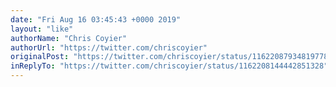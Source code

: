 ```yaml
---
date: "Fri Aug 16 03:45:43 +0000 2019"
layout: "like"
authorName: "Chris Coyier"
authorUrl: "https://twitter.com/chriscoyier"
originalPost: "https://twitter.com/chriscoyier/status/1162208793481977857"
inReplyTo: "https://twitter.com/chriscoyier/status/1162208144442851328"
---
```

